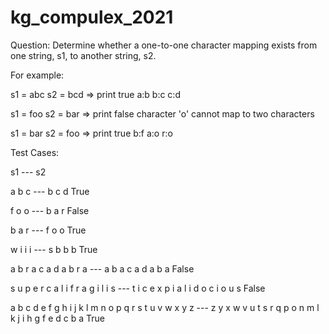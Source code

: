# kg_compulex_2021

Question: Determine whether a one-to-one character mapping exists from one string, s1, to another string, s2.

For example: 

s1 = abc	s2 = bcd => print true a:b b:c c:d

s1 = foo	s2 = bar => print false character 'o' cannot map to two characters

s1 = bar	s2 = foo => print true b:f a:o r:o


Test Cases:

 s1 --- s2
 
a b c --- b c d
True

f o o --- b a r
False

b a r --- f o o
True

w i i i --- s b b b
True

a b r a c a d a b r a --- a b a c a d a b a
False

s u p e r c a l i f r a g i l i s --- t i c e x p i a l i d o c i o u s
False

a b c d e f g h i j k l m n o p q r s t u v w x y z --- z y x w v u t s r q p o n m l k j i h g f e d c b a
True
